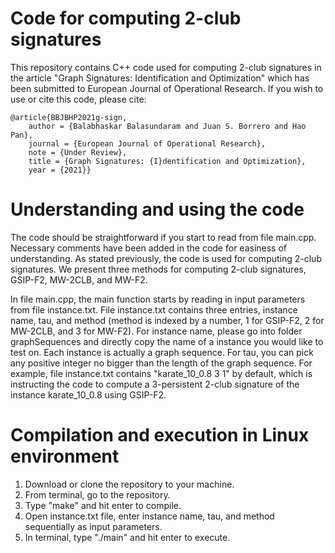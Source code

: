# Code for computing 2-club signatures
This repository contains C++ code used for computing 2-club signatures in the article "Graph Signatures: Identification and Optimization" which has been submitted to European Journal of Operational Research. If you wish to use or cite this code, please cite:
      
    @article{BBJBHP2021g-sign,
        author = {Balabhaskar Balasundaram and Juan S. Borrero and Hao Pan},
        journal = {European Journal of Operational Research},
        note = {Under Review},
        title = {Graph Signatures: {I}dentification and Optimization},
        year = {2021}}

# Understanding and using the code
The code should be straightforward if you start to read from file main.cpp. Necessary comments have been added in the code for easiness of understanding. As stated previously, the code is used for computing 2-club signatures. We present three methods for computing 2-club signatures, GSIP-F2, MW-2CLB, and MW-F2. 

In file main.cpp, the main function starts by reading in input parameters from file instance.txt. File instance.txt contains three entries, instance name, tau, and method (method is indexed by a number, 1 for GSIP-F2, 2 for MW-2CLB, and 3 for MW-F2). For instance name, please go into folder graphSequences and directly copy the name of a instance you would like to test on. Each instance is actually a graph sequence. For tau, you can pick any positive integer no bigger than the length of the graph sequence. For example, file instance.txt contains "karate_10_0.8 3 1" by default, which is instructing the code to compute a 3-persistent 2-club signature of the instance karate_10_0.8 using GSIP-F2. 

# Compilation and execution in Linux environment
1. Download or clone the repository to your machine. 
2. From terminal, go to the repository. 
3. Type "make" and hit enter to compile. 
4. Open instance.txt file, enter instance name, tau, and method sequentially as input parameters. 
5. In terminal, type "./main" and hit enter to execute. 




